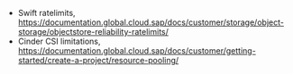 
- Swift ratelimits, https://documentation.global.cloud.sap/docs/customer/storage/object-storage/objectstore-reliability-ratelimits/
- Cinder CSI limitations, https://documentation.global.cloud.sap/docs/customer/getting-started/create-a-project/resource-pooling/